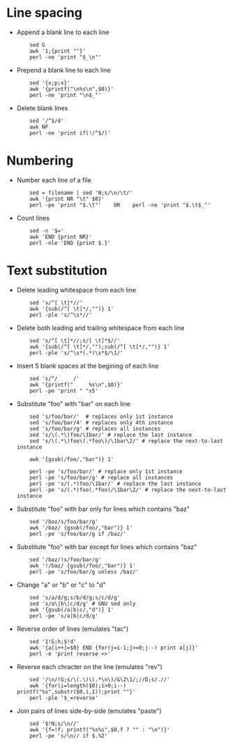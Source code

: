 Line spacing
========

* Append a blank line to each line

    ```
        sed G
        awk '1;{print ""}'
        perl -ne 'print "$_\n"'
    ```


* Prepend a blank line to each line

    ```
        sed '{x;p;x}'
        awk '{printf("\n%s\n",$0)}'
        perl -ne 'print "\n$_"'
    ```

* Delete blank lines

    ```
        sed '/^$/d'
        awk NF
        perl -ne 'print if(!/^$/)'
    ```

Numbering
========

* Number each line of a file

    ```
        sed = filename | sed 'N;s/\n/\t/'
        awk '{print NR "\t" $0}'
        perl -pe 'print "$.\t"'    OR    perl -ne 'print "$.\t$_"'
    ```

* Count lines

    ```
        sed -n '$='
        awk 'END {print NR}'
        perl -nle 'END {print $.}'
    ```

Text substitution
========

* Delete leading whitespace from each line

    ```
        sed 's/^[ \t]*//'
        awk '{sub(/^[ \t]*/,"")} 1'
        perl -ple 's/^\s*//'
    ```

* Delete both leading and trailing whitespace from each line

    ```
        sed 's/^[ \t]*//;s/[ \t]*$//'
        awk '{sub(/^[ \t]*/,"");sub(/^[ \t]*/,"")} 1'
        perl -ple 's/^\s*(.*)\s*$/\1/'
    ```

* Insert 5 blank spaces at the begining of each line

    ```
        sed 's/^/     /'
        awk '{printf("     %s\n",$0)}'
        perl -pe 'print " "x5'
    ```

* Substitute "foo" with "bar" on each line

    ```
        sed 's/foo/bar/'  # replaces only 1st instance
        sed 's/foo/bar/4' # replaces only 4th instance
        sed 's/foo/bar/g' # replaces all instances
        sed 's/\(.*\)foo/\1bar/' # replace the last instance
        sed 's/\(.*\)foo\(.*foo\)/\1bar\2/' # replace the next-to-last instance

        awk '{gsub(/foo/,"bar")} 1'

        perl -pe 's/foo/bar/' # replace only 1st instance
        perl -pe 's/foo/bar/g' # replace all instances
        perl -pe 's/(.*)foo/\1bar/' # replace the last instance
        perl -pe 's/(.*)foo(.*foo)/\1bar\2/' # replace the next-to-last instance
    ```

* Substitute "foo" with bar only for lines which contains "baz"

    ```
        sed '/baz/s/foo/bar/g'
        awk '/baz/ {gsub(/foo/,"bar")} 1'
        perl -pe 's/foo/bar/g if /baz/'
    ```

* Substitute "foo" with bar except for lines which contains "baz"

    ```
        sed '/baz/!s/foo/bar/g'
        awk '!/baz/ {gsub(/foo/,"bar")} 1'
        perl -pe 's/foo/bar/g unless /baz/'
    ```

* Change "a" or "b" or "c" to "d"

    ```
        sed 's/a/d/g;s/b/d/g;s/c/d/g'
        sed 's/a\|b\|c/d/g' # GNU sed only
        awk '{gsub(/a|b|c/,"d")} 1'
        perl -pe 's/a|b|c/d/g'
    ```

* Reverse order of lines (emulates "tac")

    ```
        sed '1!G;h;$!d'
        awk '{a[i++]=$0} END {for(j=i-1;j>=0;j--) print a[j]}'
        perl -e 'print reverse <>'
    ```

* Reverse each chracter on the line (emulates "rev")

    ```
        sed '/\n/!G;s/\(.\)\(.*\n\)/&\2\1/;//D;s/.//'
        awk '{for(i=length($0);i>0;i--) printf("%s",substr($0,i,1));print ""}'
        perl -ple '$_=reverse'
    ```

* Join pairs of lines side-by-side (emulates "paste")

    ```
        sed '$!N;s/\n//'
        awk '{f=!f; printf("%s%s",$0,f ? "" : "\n")}'
        perl -pe 's/\n// if $.%2'
    ```
